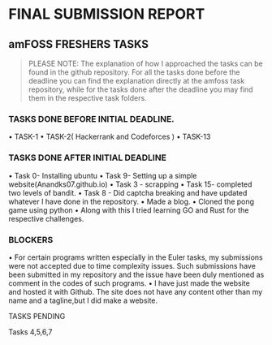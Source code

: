 # FINAL SUBMISSION REPORT 

## amFOSS FRESHERS TASKS

> PLEASE NOTE: The explanation of how I approached the tasks can be found in the github repository. For all the tasks done before the
deadline you can find the explanation directly at the amfoss task repository, while for the tasks done after the deadline you may find them
in the respective task folders.

### TASKS DONE BEFORE INITIAL DEADLINE.

•	TASK-1
•	TASK-2( Hackerrank and Codeforces )
•	TASK-13

### TASKS DONE AFTER INITIAL DEADLINE

•	Task 0- Installing ubuntu
•	Task 9- Setting up a simple website(Anandks07.github.io)
•	Task 3 - scrapping
•	Task 15- completed two levels of bandit. 
•	Task 8 - Did captcha breaking and have updated whatever I have done in the repository.
•	Made a blog.
• Cloned the pong game using python
•	Along with this I tried learning GO and Rust for the respective challenges.

### BLOCKERS

•	For certain programs written especially in the Euler tasks, my submissions were not accepted due to time complexity issues. Such 
  submissions have been submitted in my repository and the issue have been duly mentioned as comment in the codes of such programs. 
•	I have just made the website and hosted it with Github. The site does not have any content other than my name and a tagline,but I did
  make a website.

TASKS PENDING

Tasks 4,5,6,7
